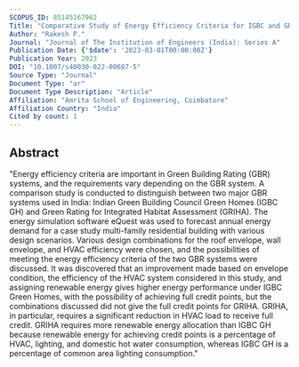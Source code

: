 ```yaml
---
SCOPUS_ID: 85145167962
Title: "Comparative Study of Energy Efficiency Criteria for IGBC and GRIHA Systems Using Simulation"
Author: "Rakesh P."
Journal: "Journal of The Institution of Engineers (India): Series A"
Publication Date: {'$date': '2023-03-01T00:00:00Z'}
Publication Year: 2023
DOI: "10.1007/s40030-022-00687-5"
Source Type: "Journal"
Document Type: "ar"
Document Type Description: "Article"
Affiliation: "Amrita School of Engineering, Coimbatore"
Affiliation Country: "India"
Cited by count: 1
---
```


## Abstract
"Energy efficiency criteria are important in Green Building Rating (GBR) systems, and the requirements vary depending on the GBR system. A comparison study is conducted to distinguish between two major GBR systems used in India: Indian Green Building Council Green Homes (IGBC GH) and Green Rating for Integrated Habitat Assessment (GRIHA). The energy simulation software eQuest was used to forecast annual energy demand for a case study multi-family residential building with various design scenarios. Various design combinations for the roof envelope, wall envelope, and HVAC efficiency were chosen, and the possibilities of meeting the energy efficiency criteria of the two GBR systems were discussed. It was discovered that an improvement made based on envelope condition, the efficiency of the HVAC system considered in this study, and assigning renewable energy gives higher energy performance under IGBC Green Homes, with the possibility of achieving full credit points, but the combinations discussed did not give the full credit points for GRIHA. GRIHA, in particular, requires a significant reduction in HVAC load to receive full credit. GRIHA requires more renewable energy allocation than IGBC GH because renewable energy for achieving credit points is a percentage of HVAC, lighting, and domestic hot water consumption, whereas IGBC GH is a percentage of common area lighting consumption."
